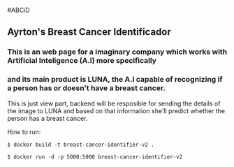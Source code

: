 #ABCiD
## Ayrton's Breast Cancer Identificador 
### This is an web page for a imaginary company which works with Artificial Inteligence (A.I) more specifically 
### and its main product is LUNA, the A.I capable of recognizing if a person has or doesn't have a breast cancer. 

This is just view part, backend will be resposible for sending the details of the image to LUNA and based on that information
she'll predict whether the person has a breast cancer.

How to run: 

`$ docker build -t breast-cancer-identifier-v2 .` 

`$ docker run -d -p 5000:5000 breast-cancer-identifier-v2`